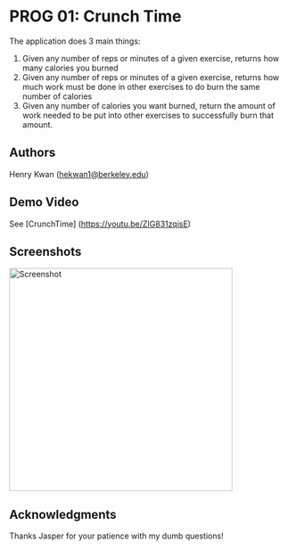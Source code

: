 # PROG 01: Crunch Time

The application does 3 main things:
1)	Given any number of reps or minutes of a given exercise, returns how many calories you burned
2)	Given any number of reps or minutes of a given exercise, returns how much work must be done in other exercises to do burn the same number of calories
3)	Given any number of calories you want burned, return the amount of work needed to be put into other exercises to successfully burn that amount.


## Authors

Henry Kwan ([hekwan1@berkeley.edu](mailto:hekwan1@berkeley.edu))

## Demo Video

See [CrunchTime] (https://youtu.be/ZIG831zqisE)

## Screenshots

<img src="screenshots/main.png" height="400" alt="Screenshot"/>

## Acknowledgments

Thanks Jasper for your patience with my dumb questions!


